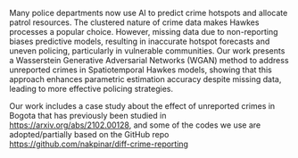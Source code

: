 Many police departments now use AI to predict crime hotspots and allocate patrol resources. The clustered nature of crime data makes Hawkes processes a popular choice. However, missing data due to non-reporting biases predictive models, resulting in inaccurate hotspot forecasts and uneven policing, particularly in vulnerable communities. Our work presents a Wasserstein Generative Adversarial Networks (WGAN) method to address unreported crimes in Spatiotemporal Hawkes models, showing that this approach enhances parametric estimation accuracy despite missing data, leading to more effective policing strategies.

Our work includes a case study about the effect of unreported crimes in Bogota that has previously been studied in https://arxiv.org/abs/2102.00128, and some of the codes we use are adopted/partially based on the GitHub repo https://github.com/nakpinar/diff-crime-reporting

